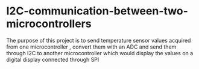 # I2C-communication-between-two-microcontrollers

The purpose of this project is to send temperature sensor values acquired from one microcontroller , convert them with an ADC and send them through I2C to another microcontroller which would display the values on a digital display connected through SPI
